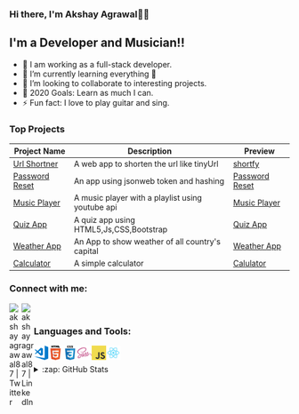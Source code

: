 ### Hi there, I'm Akshay Agrawal👋👋

## I'm a Developer and Musician!!

- 🔭 I am working as a full-stack developer.
- 🌱 I’m currently learning everything 🤣
- 👯 I’m looking to collaborate to interesting projects.
- 🥅 2020 Goals: Learn as much I can.
- ⚡ Fun fact: I love to play guitar and sing.

### Top Projects



| Project Name | Description | Preview | 
| ------ | ------ | ------ | 
| [Url Shortner](https://github.com/akshayagrawal87/urlShortner)  | A web app to shorten the url like tinyUrl  | [shortfy](https://shortfyurl.netlify.app/)
| [Password Reset](	https://github.com/akshayagrawal87/password-reset-ui) | An app using jsonweb token and hashing | [Password Reset](https://password-reset-ui.netlify.app/)
| [Music Player](https://github.com/akshayagrawal87/GuviBootCamp/tree/master/day15)| A music player with a playlist using youtube api | [Music Player](https://musicplayer-ts.netlify.app/)
| [Quiz App](https://github.com/akshayagrawal87/GuviBootCamp/tree/master/day12) | A quiz app using HTML5,Js,CSS,Bootstrap |[Quiz App](	https://quiz-app-e79c89.netlify.app/)
| [Weather App]() | An App to show weather of all country's capital|[Weather App](	https://weather-app-open-day11.netlify.app/)
| [Calculator]() | A simple calculator | [Calulator](https://simple-calculator-akshay.netlify.app/)


### Connect with me:

[<img align="left" alt="akshayagrawal87 | Twitter" width="22px" src="https://cdn.jsdelivr.net/npm/simple-icons@v3/icons/twitter.svg" />][twitter]
[<img align="left" alt="akshayagrawal87 | LinkedIn" width="22px" src="https://cdn.jsdelivr.net/npm/simple-icons@v3/icons/linkedin.svg" />][linkedin]

<br />

### Languages and Tools:

<img align="left" alt="Visual Studio Code" width="26px" src="https://raw.githubusercontent.com/github/explore/80688e429a7d4ef2fca1e82350fe8e3517d3494d/topics/visual-studio-code/visual-studio-code.png" />
<img align="left" alt="HTML5" width="26px" src="https://raw.githubusercontent.com/github/explore/80688e429a7d4ef2fca1e82350fe8e3517d3494d/topics/html/html.png" />
<img align="left" alt="CSS3" width="26px" src="https://raw.githubusercontent.com/github/explore/80688e429a7d4ef2fca1e82350fe8e3517d3494d/topics/css/css.png" />
<img align="left" alt="Sass" width="26px" src="https://raw.githubusercontent.com/github/explore/80688e429a7d4ef2fca1e82350fe8e3517d3494d/topics/sass/sass.png" />
<img align="left" alt="JavaScript" width="26px" src="https://raw.githubusercontent.com/github/explore/80688e429a7d4ef2fca1e82350fe8e3517d3494d/topics/javascript/javascript.png" />
<img align="left" alt="React" width="26px" src="https://raw.githubusercontent.com/github/explore/80688e429a7d4ef2fca1e82350fe8e3517d3494d/topics/react/react.png" />

<br />
<br />

<details>
  <summary>:zap: GitHub Stats</summary>

  <img align="left" alt="codeSTACKr's GitHub Stats" src="https://github-readme-stats.codestackr.vercel.app/api?username=akshayagrawal87&show_icons=true&hide_border=true" />

</details>

[website]: https://akshayagrawal87.github.io
[twitter]: https://twitter.com/akshayagrawal87
[linkedin]: https://linkedin.com/in/akshayagrawal87
